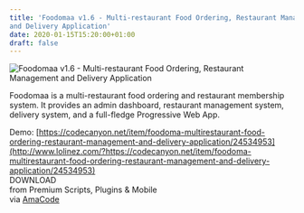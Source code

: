 ```yaml
---
title: 'Foodomaa v1.6 - Multi-restaurant Food Ordering, Restaurant Management
and Delivery Application'
date: 2020-01-15T15:20:00+01:00
draft: false
---
```


![Foodomaa v1.6 - Multi-restaurant Food Ordering, Restaurant Management and Delivery Application](http://www.codelist.cc/uploads/posts/2020-01/1579097596_foodoma.jpg "Foodomaa v1.6 - Multi-restaurant Food Ordering, Restaurant Management and Delivery Application")  
  
Foodomaa is a multi-restaurant food ordering and restaurant membership system. It provides an admin dashboard, restaurant management system, delivery system, and a full-fledge Progressive Web App.  
  
Demo: [https://codecanyon.net/item/foodoma-multirestaurant-food-ordering-restaurant-management-and-delivery-application/24534953](http://www.lolinez.com/?https://codecanyon.net/item/foodoma-multirestaurant-food-ordering-restaurant-management-and-delivery-application/24534953)  
DOWNLOAD  
from Premium Scripts, Plugins & Mobile  
via [AmaCode](https://amazcode.ooo)